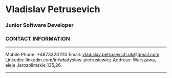 # Vladislav Petrusevich
### Junior Software Developer

### CONTACT INFORMATION
---

Mobile Phone: +48733231110
Email: vladislav.petrusevich.uk@gmail.com
Linkedin:
linkedin.com/in/władysław-pietrusiewicz
Address: Warszawa, aleje Jerozolimskie 135,26

---

